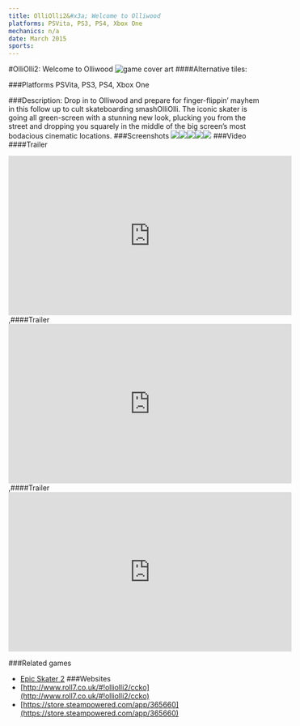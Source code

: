 ```yaml
---
title: OlliOlli2&#x3a; Welcome to Olliwood
platforms: PSVita, PS3, PS4, Xbox One
mechanics: n/a
date: March 2015
sports: 
---
```

#OlliOlli2: Welcome to Olliwood
![game cover art](//images.igdb.com/igdb/image/upload/t_cover_big/hk2teln855cw5bgjwcpz.jpg "Logo Title Text 1")
####Alternative tiles:

###Platforms
PSVita, PS3, PS4, Xbox One

###Description:
Drop in to Olliwood and prepare for finger-flippin’ mayhem in this follow up to cult skateboarding smashOlliOlli. The iconic skater is going all green-screen with a stunning new look, plucking you from the street and dropping you squarely in the middle of the big screen’s most bodacious cinematic locations.
###Screenshots
<a target="_blank" rel="noopener noreferrer" href="//images.igdb.com/igdb/image/upload/t_cover_big/cfidyughxjwioveqphsn.jpg"><img src="//images.igdb.com/igdb/image/upload/t_thumb/cfidyughxjwioveqphsn.jpg"/></a><a target="_blank" rel="noopener noreferrer" href="//images.igdb.com/igdb/image/upload/t_cover_big/j9koqbrfgxtawloo3bc3.jpg"><img src="//images.igdb.com/igdb/image/upload/t_thumb/j9koqbrfgxtawloo3bc3.jpg"/></a><a target="_blank" rel="noopener noreferrer" href="//images.igdb.com/igdb/image/upload/t_cover_big/qbxahj2asbmb37efuzrt.jpg"><img src="//images.igdb.com/igdb/image/upload/t_thumb/qbxahj2asbmb37efuzrt.jpg"/></a><a target="_blank" rel="noopener noreferrer" href="//images.igdb.com/igdb/image/upload/t_cover_big/uoox93ijrvdcuqrii33s.jpg"><img src="//images.igdb.com/igdb/image/upload/t_thumb/uoox93ijrvdcuqrii33s.jpg"/></a><a target="_blank" rel="noopener noreferrer" href="//images.igdb.com/igdb/image/upload/t_cover_big/eudfufid6r0vlnefomo5.jpg"><img src="//images.igdb.com/igdb/image/upload/t_thumb/eudfufid6r0vlnefomo5.jpg"/></a>
###Video
####Trailer

<iframe width="560" height="315" src="https://www.youtube.com/embed/Vmkspv2Do_s" frameborder="0" allowfullscreen></iframe>
,####Trailer

<iframe width="560" height="315" src="https://www.youtube.com/embed/tnCUw-r68qw" frameborder="0" allowfullscreen></iframe>
,####Trailer

<iframe width="560" height="315" src="https://www.youtube.com/embed/K56SXPKx5pQ" frameborder="0" allowfullscreen></iframe>

###Related games
* [Epic Skater 2](/games/epic-skater-2-71452/)
###Websites
* [http://www.roll7.co.uk/#!olliolli2/ccko](http://www.roll7.co.uk/#!olliolli2/ccko)
* [https://store.steampowered.com/app/365660](https://store.steampowered.com/app/365660)
